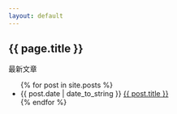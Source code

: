 ```yaml
---
layout: default
---
```


<h2>{{ page.title }}</h2>
<p>最新文章</p>
<ul>
    {% for post in site.posts %}
    <li>
        {{ post.date | date_to_string }} 
        <a href="{{ site.baseurl }}{{ post.url }}">{{ post.title }}</a>
    </li>
    {% endfor %}
</ul>